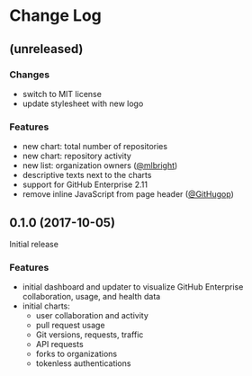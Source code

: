 # Change Log

## (unreleased)

### Changes

- switch to MIT license
- update stylesheet with new logo

### Features

- new chart: total number of repositories
- new chart: repository activity
- new list: organization owners ([@mlbright](https://github.com/mlbright))
- descriptive texts next to the charts
- support for GitHub Enterprise 2.11
- remove inline JavaScript from page header ([@GitHugop](https://github.com/GitHugop))

## 0.1.0 (2017-10-05)

Initial release

### Features

- initial dashboard and updater to visualize GitHub Enterprise collaboration, usage, and health data
- initial charts:
  - user collaboration and activity
  - pull request usage
  - Git versions, requests, traffic
  - API requests
  - forks to organizations
  - tokenless authentications
